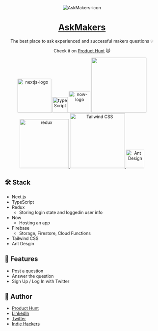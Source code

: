 <div align="center">
<img src="https://user-images.githubusercontent.com/980588/75617365-efdd0600-5b12-11ea-9032-99caa24da914.gif" alt="AskMakers-icon" />
</div>

<div align="center">

# [AskMakers](https://askmakers.co/)
The best place to ask experienced and successful makers questions :bulb:

Check it on [Product Hunt](https://www.producthunt.com/posts/askmakers) :cat:

<a href="https://nextjs.org/" target="_blank">
  <img alt="nextjs-logo" width="110" src="https://user-images.githubusercontent.com/980588/75617544-6bd84d80-5b15-11ea-906c-26430584fa97.png" />
</a>

<a href="https://www.typescriptlang.org/" target="_blank">
  <img width="50" alt="typeScript" src="https://user-images.githubusercontent.com/980588/75617806-07b78880-5b19-11ea-9eae-b4dc17f3b1c3.png" />
</a>

<a href="https://zeit.co" target="_blank">
  <img width="70" alt="now-logo" src="https://user-images.githubusercontent.com/980588/75617580-cbcef400-5b15-11ea-9529-c0340f68aa6c.jpeg" />
</a>

<a href="https://firebase.google.com/" target="_blank">
  <img width="179" src="https://user-images.githubusercontent.com/980588/75617525-274cb200-5b15-11ea-811c-a5dcf58af58d.png" />
</a>

<a href="https://redux.js.org/" target="_blank">
  <img alt="redux" width="160" src="https://user-images.githubusercontent.com/980588/75617661-0a18e300-5b17-11ea-8f41-cd197407d47f.png" />
</a>

<a href="https://tailwindcss.com/" target="_blank">
  <img width="179" alt="Tailwind CSS" src="https://user-images.githubusercontent.com/980588/75617496-d8068180-5b14-11ea-8ba6-190368e7cf95.png">
</a>

<a href="https://ant.design/" target="_blank">
  <img alt="Ant Design" width="60" src="https://user-images.githubusercontent.com/980588/75617599-20726f00-5b16-11ea-8295-e24fe28ca0a5.png" />
</a>


</div>

## :hammer_and_wrench: Stack

* Next.js
* TypeScript
* Redux
  * Storing login state and loggedin user info
* Now
  * Hosting an app
* Firebase
  * Storage, Firestore, Cloud Functions
* Tailwind CSS
* Ant Desgin

## :dizzy: Features

* Post a question
* Answer the question
* Sign Up / Log In with Twitter

## :eyes: Author

* [Product Hunt](https://www.producthunt.com/@taishi_kato)
* [LinkedIn](https://www.linkedin.com/in/takato0903/)
* [Twitter](https://twitter.com/taishikat0)
* [Indie Hackers](https://www.indiehackers.com/taishikato)
